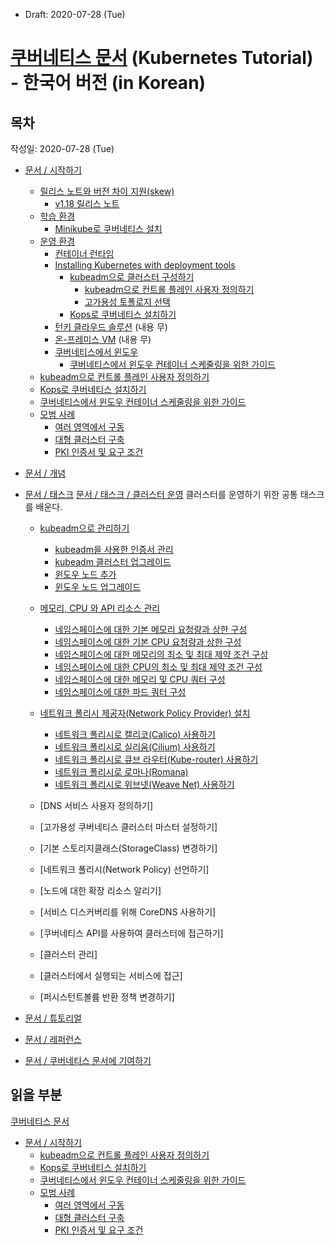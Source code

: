 * Draft: 2020-07-28 (Tue)

# [쿠버네티스 문서](https://kubernetes.io/ko/docs/home/) (Kubernetes Tutorial) - 한국어 버전 (in Korean)
##  목차
작성일: 2020-07-28 (Tue)
* [문서 / 시작하기](https://kubernetes.io/ko/docs/setup/)
  * [릴리스 노트와 버전 차이 지원(skew)](https://kubernetes.io/ko/docs/setup/release/)
    * [v1.18 릴리스 노트](https://kubernetes.io/ko/docs/setup/release/notes/)
  * [학습 환경](https://kubernetes.io/ko/docs/setup/learning-environment/)
    * [Minikube로 쿠버네티스 설치](https://kubernetes.io/ko/docs/setup/learning-environment/minikube/)
  * [운영 환경](https://kubernetes.io/ko/docs/setup/production-environment/)
    * [컨테이너 런타임](https://kubernetes.io/ko/docs/setup/production-environment/container-runtimes/)
    * [Installing Kubernetes with deployment tools](https://kubernetes.io/ko/docs/setup/production-environment/tools/)
      * [kubeadm으로 클러스터 구성하기](https://kubernetes.io/ko/docs/setup/production-environment/tools/kubeadm/)
        * [kubeadm으로 컨트롤 플레인 사용자 정의하기](https://kubernetes.io/ko/docs/setup/production-environment/tools/kubeadm/control-plane-flags/)
        * [고가용성 토폴로지 선택](https://kubernetes.io/ko/docs/setup/production-environment/tools/kubeadm/ha-topology/)
      * [Kops로 쿠버네티스 설치하기](https://kubernetes.io/ko/docs/setup/production-environment/tools/kops/)
    * [턴키 클라우드 솔루션](https://kubernetes.io/ko/docs/setup/production-environment/turnkey/) (내용 무)
    * [온-프레미스 VM](https://kubernetes.io/ko/docs/setup/production-environment/on-premises-vm/) (내용 무)
    * [쿠버네티스에서 윈도우](https://kubernetes.io/ko/docs/setup/production-environment/windows/)
      * [쿠버네티스에서 윈도우 컨테이너 스케줄링을 위한 가이드](https://kubernetes.io/ko/docs/setup/production-environment/windows/user-guide-windows-containers/)
  * [kubeadm으로 컨트롤 플레인 사용자 정의하기](https://kubernetes.io/ko/docs/setup/production-environment/tools/kubeadm/control-plane-flags/)
  * [Kops로 쿠버네티스 설치하기](https://kubernetes.io/ko/docs/setup/production-environment/tools/kops/)
  * [쿠버네티스에서 윈도우 컨테이너 스케줄링을 위한 가이드](https://kubernetes.io/ko/docs/setup/production-environment/windows/user-guide-windows-containers/)
  * [모범 사례](https://kubernetes.io/ko/docs/setup/best-practices/)
    * [여러 영역에서 구동](https://kubernetes.io/ko/docs/setup/best-practices/multiple-zones/)
    * [대형 클러스터 구축](https://kubernetes.io/ko/docs/setup/best-practices/cluster-large/)
    * [PKI 인증서 및 요구 조건](https://kubernetes.io/ko/docs/setup/best-practices/certificates/)
* [문서 / 개념](https://kubernetes.io/ko/docs/concepts/)
* [문서 / 태스크](https://kubernetes.io/ko/docs/tasks/)
[문서 / 태스크 / 클러스터 운영](https://kubernetes.io/ko/docs/tasks/administer-cluster/)
클러스터를 운영하기 위한 공통 태스크를 배운다.
  * [kubeadm으로 관리하기](https://kubernetes.io/ko/docs/tasks/administer-cluster/kubeadm/)
    * [kubeadm을 사용한 인증서 관리](https://kubernetes.io/ko/docs/tasks/administer-cluster/kubeadm/kubeadm-certs/)
    * [kubeadm 클러스터 업그레이드](https://kubernetes.io/ko/docs/tasks/administer-cluster/kubeadm/kubeadm-upgrade/)
    * [윈도우 노드 추가](https://kubernetes.io/ko/docs/tasks/administer-cluster/kubeadm/adding-windows-nodes/)
    * [윈도우 노드 업그레이드](https://kubernetes.io/ko/docs/tasks/administer-cluster/kubeadm/upgrading-windows-nodes/)

  * [메모리, CPU 와 API 리소스 관리](https://kubernetes.io/ko/docs/tasks/administer-cluster/manage-resources/)
    * [네임스페이스에 대한 기본 메모리 요청량과 상한 구성](https://kubernetes.io/ko/docs/tasks/administer-cluster/manage-resources/memory-default-namespace/)
    * [네임스페이스에 대한 기본 CPU 요청량과 상한 구성](https://kubernetes.io/ko/docs/tasks/administer-cluster/manage-resources/cpu-default-namespace/)
    * [네임스페이스에 대한 메모리의 최소 및 최대 제약 조건 구성](https://kubernetes.io/ko/docs/tasks/administer-cluster/manage-resources/memory-constraint-namespace/)
    * [네임스페이스에 대한 CPU의 최소 및 최대 제약 조건 구성](https://kubernetes.io/ko/docs/tasks/administer-cluster/manage-resources/cpu-constraint-namespace/)
    * [네임스페이스에 대한 메모리 및 CPU 쿼터 구성](https://kubernetes.io/ko/docs/tasks/administer-cluster/manage-resources/quota-memory-cpu-namespace/)
    * [네임스페이스에 대한 파드 쿼터 구성](https://kubernetes.io/ko/docs/tasks/administer-cluster/manage-resources/quota-pod-namespace/)
  * [네트워크 폴리시 제공자(Network Policy Provider) 설치](https://kubernetes.io/ko/docs/tasks/administer-cluster/network-policy-provider/)
    * [네트워크 폴리시로 캘리코(Calico) 사용하기](https://kubernetes.io/ko/docs/tasks/administer-cluster/network-policy-provider/calico-network-policy/)
    * [네트워크 폴리시로 실리움(Cilium) 사용하기](https://kubernetes.io/ko/docs/tasks/administer-cluster/network-policy-provider/cilium-network-policy/)
    * [네트워크 폴리시로 큐브 라우터(Kube-router) 사용하기](https://kubernetes.io/ko/docs/tasks/administer-cluster/network-policy-provider/kube-router-network-policy/)
    * [네트워크 폴리시로 로마나(Romana)](https://kubernetes.io/ko/docs/tasks/administer-cluster/network-policy-provider/romana-network-policy/)
    * [네트워크 폴리시로 위브넷(Weave Net) 사용하기](https://kubernetes.io/ko/docs/tasks/administer-cluster/network-policy-provider/weave-network-policy/)
  * [DNS 서비스 사용자 정의하기]

  * [고가용성 쿠버네티스 클러스터 마스터 설정하기]

  * [기본 스토리지클래스(StorageClass) 변경하기]

  * [네트워크 폴리시(Network Policy) 선언하기]

  * [노드에 대한 확장 리소스 알리기]

  * [서비스 디스커버리를 위해 CoreDNS 사용하기]

  * [쿠버네티스 API를 사용하여 클러스터에 접근하기]

  * [클러스터 관리]

  * [클러스터에서 실행되는 서비스에 접근]

  * [퍼시스턴트볼륨 반환 정책 변경하기]

* [문서 / 튜토리얼](https://kubernetes.io/ko/docs/tutorials/)
* [문서 / 레퍼런스](https://kubernetes.io/ko/docs/reference/)
* [문서 / 쿠버네티스 문서에 기여하기](https://kubernetes.io/ko/docs/contribute/)

## 읽을 부분
[쿠버네티스 문서](https://kubernetes.io/ko/docs/home/)
* [문서 / 시작하기](https://kubernetes.io/ko/docs/setup/)
  * [kubeadm으로 컨트롤 플레인 사용자 정의하기](https://kubernetes.io/ko/docs/setup/production-environment/tools/kubeadm/control-plane-flags/)
  * [Kops로 쿠버네티스 설치하기](https://kubernetes.io/ko/docs/setup/production-environment/tools/kops/)
  * [쿠버네티스에서 윈도우 컨테이너 스케줄링을 위한 가이드](https://kubernetes.io/ko/docs/setup/production-environment/windows/user-guide-windows-containers/)
  * [모범 사례](https://kubernetes.io/ko/docs/setup/best-practices/)
    * [여러 영역에서 구동](https://kubernetes.io/ko/docs/setup/best-practices/multiple-zones/)
    * [대형 클러스터 구축](https://kubernetes.io/ko/docs/setup/best-practices/cluster-large/)
    * [PKI 인증서 및 요구 조건](https://kubernetes.io/ko/docs/setup/best-practices/certificates/)
